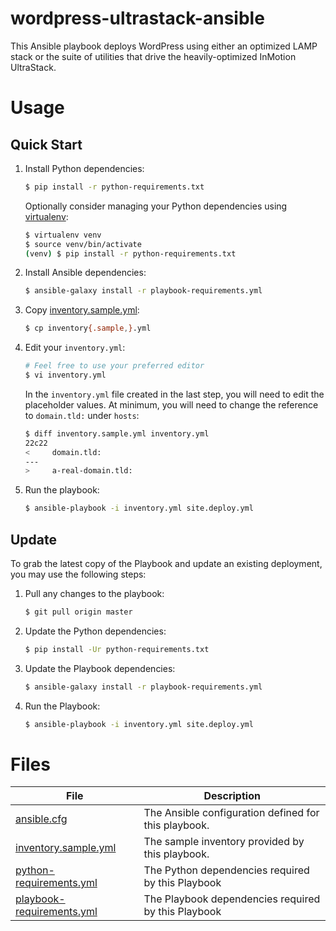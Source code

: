 # wordpress-ultrastack-ansible

This Ansible playbook deploys WordPress using either an optimized LAMP
stack or the suite of utilities that drive the heavily-optimized
InMotion UltraStack.

Usage
=============================

## Quick Start
1. Install Python dependencies:

    ```sh
    $ pip install -r python-requirements.txt
    ```

    Optionally consider managing your Python dependencies using
    [virtualenv]:

    ```sh
    $ virtualenv venv
    $ source venv/bin/activate
    (venv) $ pip install -r python-requirements.txt
    ```

2. Install Ansible dependencies:

    ```sh
    $ ansible-galaxy install -r playbook-requirements.yml
    ```

3. Copy [inventory.sample.yml]:

    ```sh
    $ cp inventory{.sample,}.yml
    ```

4. Edit your `inventory.yml`:

    ```sh
    # Feel free to use your preferred editor
    $ vi inventory.yml
    ```

    In the `inventory.yml` file created in the last step, you will
    need to edit the placeholder values.  At minimum, you will need to
    change the reference to `domain.tld:` under `hosts`:

    ```sh
    $ diff inventory.sample.yml inventory.yml
    22c22
    <     domain.tld:
    ---
    >     a-real-domain.tld:
    ```

5. Run the playbook:

    ```sh
    $ ansible-playbook -i inventory.yml site.deploy.yml
    ```

## Update
To grab the latest copy of the Playbook and update an existing
deployment, you may use the following steps:

1. Pull any changes to the playbook:

    ```sh
    $ git pull origin master
    ```

2. Update the Python dependencies:

    ```sh
    $ pip install -Ur python-requirements.txt
    ```

3. Update the Playbook dependencies:

    ```sh
    $ ansible-galaxy install -r playbook-requirements.yml
    ```

4. Run the Playbook:

    ```sh
    $ ansible-playbook -i inventory.yml site.deploy.yml
    ```

Files
=============================

| File | Description |
| ---- | ----------- |
| [ansible.cfg] | The Ansible configuration defined for this playbook.
| [inventory.sample.yml] | The sample inventory provided by this playbook.
| [python-requirements.yml] | The Python dependencies required by this Playbook
| [playbook-requirements.yml] | The Playbook dependencies required by this Playbook

[ansible.cfg]: https://github.com/inmotionhosting/wordpress-ultrastack-ansible/blob/master/ansible.cfg
[inventory.sample.yml]: https://github.com/inmotionhosting/wordpress-ultrastack-ansible/blob/master//inventory.sample.yml
[python-requirements.yml]: https://github.com/inmotionhosting/wordpress-ultrastack-ansible/blob/master//python-requirements.yml
[playbook-requirements.yml]: https://github.com/inmotionhosting/wordpress-ultrastack-ansible/blob/master/playbook-requirements.yml
[virtualenv]: https://virtualenv.pypa.io/
